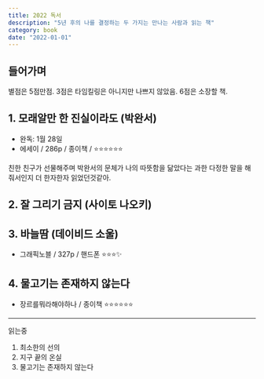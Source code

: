 ```yaml
---
title: 2022 독서
description: "5년 후의 나를 결정하는 두 가지는 만나는 사람과 읽는 책"
category: book
date: "2022-01-01"
---
```


## 들어가며

별점은 5점만점. 3점은 타임킬링은 아니지만 나쁘지 않았음. 6점은 소장할 책.

## 1. 모래알만 한 진실이라도 (박완서)

- 완독: 1월 28일
- 에세이 / 286p / 종이책 / ⭐⭐⭐⭐⭐⭐

친한 친구가 선물해주며 박완서의 문체가 나의 따뜻함을 닮았다는 과한 다정한 말을 해줘서인지 더 한자한자 읽었던것같아.

## 2. 잘 그리기 금지 (사이토 나오키)

## 3. 바늘땀 (데이비드 소울)

- 그래픽노블 / 327p / 핸드폰 ⭐⭐⭐✨

## 4. 물고기는 존재하지 않는다

- 장르를뭐라해야하나 / 종이책 ⭐⭐⭐⭐⭐⭐

---

읽는중

1. 최소한의 선의
2. 지구 끝의 온실
3. 물고기는 존재하지 않는다
